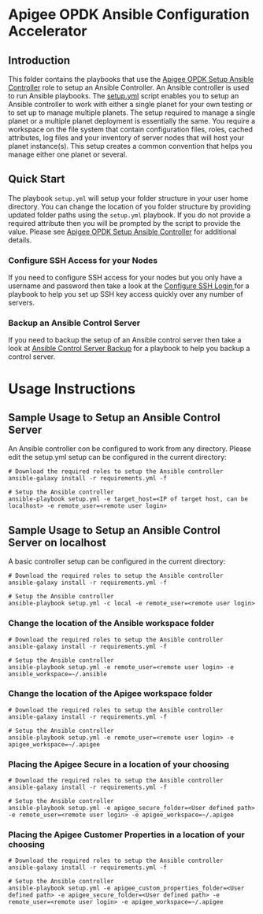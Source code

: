 # Apigee OPDK Ansible Configuration Accelerator

## Introduction
This folder contains the playbooks that use the [Apigee OPDK Setup Ansible Controller](https://github.com/carlosfrias/apigee-opdk-setup-ansible-controller) 
role to setup an Ansible Controller. An Ansible controller is used to run Ansible playbooks. The
[setup.yml](setup.yml) script enables you to setup an Ansible controller to work with either a single
planet for your own testing or to set up to manage multiple planets. The setup required to manage a
single planet or a multiple planet deployment is essentially the same. You require a workspace on the
file system that contain configuration files, roles, cached attributes, log files and your inventory 
of server nodes that will host your planet instance(s). This setup creates a common convention that 
helps you manage either one planet or several.  

## Quick Start
The playbook `setup.yml` will setup your folder structure in your user home directory. You can change
the location of you folder structure by providing updated folder paths using the `setup.yml` playbook. 
If you do not provide a required attribute then you will be prompted by the script to provide the 
value. Please see 
[Apigee OPDK Setup Ansible Controller](https://github.com/carlosfrias/apigee-opdk-setup-ansible-controller) 
for additional details.

### Configure SSH Access for your Nodes
If you need to configure SSH access for your nodes but you only have a username and password then take
a look at the [Configure SSH Login ](https://github.com/carlosfrias/apigee-opdk-playbook-setup-ansible/tree/master/configure-ssh-login)
for a playbook to help you set up SSH key access quickly over any number of servers. 

### Backup an Ansible Control Server
If you need to backup the setup of an Ansible control server then take a look at 
[Ansible Control Server Backup](https://github.com/carlosfrias/apigee-opdk-playbook-setup-ansible/tree/master/backup-ansible-controller)
for a playbook to help you backup a control server.

# Usage Instructions

## Sample Usage to Setup an Ansible Control Server 

An Ansible controller con be configured to work from any directory. Please edit the setup.yml setup can be configured in the current directory: 

    # Download the required roles to setup the Ansible controller
    ansible-galaxy install -r requirements.yml -f
    
    # Setup the Ansible controller
    ansible-playbook setup.yml -e target_host=<IP of target host, can be localhost> -e remote_user=<remote user login>

## Sample Usage to Setup an Ansible Control Server on localhost

A basic controller setup can be configured in the current directory: 

    # Download the required roles to setup the Ansible controller
    ansible-galaxy install -r requirements.yml -f
    
    # Setup the Ansible controller
    ansible-playbook setup.yml -c local -e remote_user=<remote user login>

### Change the location of the Ansible workspace folder
   
    # Download the required roles to setup the Ansible controller
    ansible-galaxy install -r requirements.yml -f
    
    # Setup the Ansible controller
    ansible-playbook setup.yml -e remote_user=<remote user login> -e ansible_workspace=~/.ansible
    
### Change the location of the Apigee workspace folder
   
    # Download the required roles to setup the Ansible controller
    ansible-galaxy install -r requirements.yml -f
    
    # Setup the Ansible controller
    ansible-playbook setup.yml -e remote_user=<remote user login> -e apigee_workspace=~/.apigee
    
### Placing the Apigee Secure in a location of your choosing
   
    # Download the required roles to setup the Ansible controller
    ansible-galaxy install -r requirements.yml -f
    
    # Setup the Ansible controller
    ansible-playbook setup.yml -e apigee_secure_folder=<User defined path> -e remote_user=<remote user login> -e apigee_workspace=~/.apigee
    
### Placing the Apigee Customer Properties in a location of your choosing
   
    # Download the required roles to setup the Ansible controller
    ansible-galaxy install -r requirements.yml -f
    
    # Setup the Ansible controller
    ansible-playbook setup.yml -e apigee_custom_properties_folder=<User defined path> -e apigee_secure_folder=<User defined path> -e remote_user=<remote user login> -e apigee_workspace=~/.apigee
    